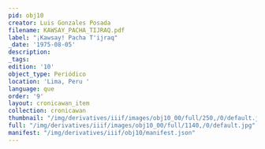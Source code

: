 ```yaml
---
pid: obj10
creator: Luis Gonzales Posada
filename: KAWSAY_PACHA_TIJRAQ.pdf
label: "¡Kawsay! Pacha T'ijraq"
_date: '1975-08-05'
description:
_tags:
edition: '10'
object_type: Periódico
location: 'Lima, Peru '
language: que
order: '9'
layout: cronicawan_item
collection: cronicawan
thumbnail: "/img/derivatives/iiif/images/obj10_00/full/250,/0/default.jpg"
full: "/img/derivatives/iiif/images/obj10_00/full/1140,/0/default.jpg"
manifest: "/img/derivatives/iiif/obj10/manifest.json"
---
```

